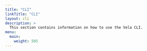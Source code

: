 ```yaml
---
title: "CLI"
linkTitle: "CLI"
layout: cli
description: >
  This section contains information on how to use the Vela CLI.
menu:
  main:
    weight: 505
---
```

